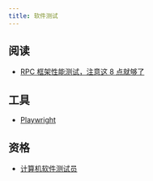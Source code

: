 ```yaml
---
title: 软件测试
---
```


## 阅读

* [RPC 框架性能测试，注意这 8 点就够了](https://segmentfault.com/a/1190000044006911)

## 工具

* [Playwright](/maps/_test/tools/playwright)

## 资格

* [计算机软件测试员](/maps/_test/software-testing-engineer)
